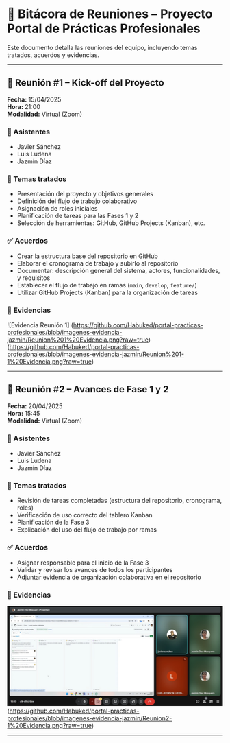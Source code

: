 # 📝 Bitácora de Reuniones – Proyecto Portal de Prácticas Profesionales

Este documento detalla las reuniones del equipo, incluyendo temas tratados, acuerdos y evidencias.

---

## 📅 Reunión #1 – Kick-off del Proyecto  
**Fecha:** 15/04/2025  
**Hora:** 21:00  
**Modalidad:** Virtual (Zoom)  

### 👥 Asistentes
- Javier Sánchez  
- Luis Ludena  
- Jazmín Díaz  

### 🧩 Temas tratados
- Presentación del proyecto y objetivos generales  
- Definición del flujo de trabajo colaborativo  
- Asignación de roles iniciales  
- Planificación de tareas para las Fases 1 y 2  
- Selección de herramientas: GitHub, GitHub Projects (Kanban), etc.

### ✅ Acuerdos
- Crear la estructura base del repositorio en GitHub  
- Elaborar el cronograma de trabajo y subirlo al repositorio  
- Documentar: descripción general del sistema, actores, funcionalidades, y requisitos  
- Establecer el flujo de trabajo en ramas (`main`, `develop`, `feature/`)  
- Utilizar GitHub Projects (Kanban) para la organización de tareas

### 📸 Evidencias  
![Evidencia Reunión 1] (https://github.com/Habuked/portal-practicas-profesionales/blob/imagenes-evidencia-jazmin/Reunion%201%20Evidencia.png?raw=true)
(https://github.com/Habuked/portal-practicas-profesionales/blob/imagenes-evidencia-jazmin/Reunion%201-1%20Evidencia.png?raw=true)

---

## 📅 Reunión #2 – Avances de Fase 1 y 2  
**Fecha:** 20/04/2025  
**Hora:** 15:45  
**Modalidad:** Virtual (Zoom)  

### 👥 Asistentes
- Javier Sánchez  
- Luis Ludena  
- Jazmín Díaz  

### 🧩 Temas tratados
- Revisión de tareas completadas (estructura del repositorio, cronograma, roles)  
- Verificación de uso correcto del tablero Kanban  
- Planificación de la Fase 3  
- Explicación del uso del flujo de trabajo por ramas

### ✅ Acuerdos
- Asignar responsable para el inicio de la Fase 3  
- Validar y revisar los avances de todos los participantes  
- Adjuntar evidencia de organización colaborativa en el repositorio

### 📸 Evidencias  
![Evidencia Reunión 2](https://github.com/Habuked/portal-practicas-profesionales/blob/imagenes-evidencia-jazmin/Reunion2%20Evidencia.png?raw=true)
(https://github.com/Habuked/portal-practicas-profesionales/blob/imagenes-evidencia-jazmin/Reunion2-1%20Evidencia.png?raw=true)

---

